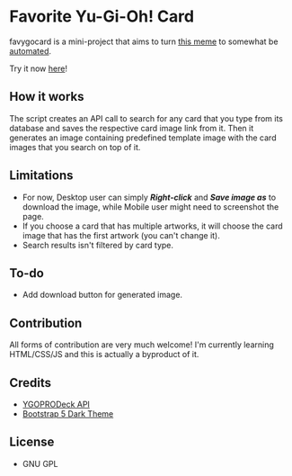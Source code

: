 # Favorite Yu-Gi-Oh! Card

favygocard is a mini-project that aims to turn [this meme](https://github.com/narendnp/favygocard/blob/master/assets/original.jpg) to somewhat be [automated](https://github.com/narendnp/favygocard/blob/master/assets/example.png). 

Try it now [here](https://narendnp.github.io/favygocard)!

## How it works
The script creates an API call to search for any card that you type from its database and saves the respective card image link from it. Then it generates an image containing predefined template image with the card images that you search on top of it.

## Limitations
- For now, Desktop user can simply **_Right-click_** and **_Save image as_** to download the image, while Mobile user might need to screenshot the page.
- If you choose a card that has multiple artworks, it will choose the card image that has the first artwork (you can't change it).
- Search results isn't filtered by card type.

## To-do
- Add download button for generated image.

## Contribution
All forms of contribution are very much welcome! I'm currently learning HTML/CSS/JS and this is actually a byproduct of it.

## Credits
- [YGOPRODeck API](https://ygoprodeck.com/api-guide/)
- [Bootstrap 5 Dark Theme](https://github.com/vinorodrigues/bootstrap-dark-5)

## License
- GNU GPL



